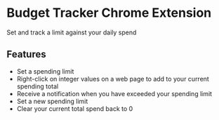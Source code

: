 # Budget Tracker Chrome Extension
Set and track a limit against your daily spend
## Features
- Set a spending limit
- Right-click on integer values on a web page to add to your current spending total
- Receive a notification when you have exceeded your spending limit
- Set a new spending limit
- Clear your current total spend back to 0
